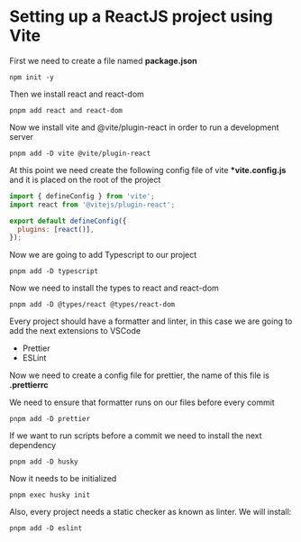 # Setting up a ReactJS project using Vite

First we need to create a file named **package.json**

```
npm init -y
```

Then we install react and react-dom

```
pnpm add react and react-dom
```

Now we install vite and @vite/plugin-react in order to run a development server

```
pnpm add -D vite @vite/plugin-react
```

At this point we need create the following config file of vite **\*vite.config.js** and it is placed on the root of the project

```js
import { defineConfig } from 'vite';
import react from '@vitejs/plugin-react';

export default defineConfig({
  plugins: [react()],
});
```

Now we are going to add Typescript to our project

```
pnpm add -D typescript
```

Now we need to install the types to react and react-dom

```
pnpm add -D @types/react @types/react-dom
```

Every project should have a formatter and linter, in this case we are going to add the next extensions to VSCode

- Prettier
- ESLint

Now we need to create a config file for prettier, the name of this file is **.prettierrc**

We need to ensure that formatter runs on our files before every commit

```
pnpm add -D prettier
```

If we want to run scripts before a commit we need to install the next dependency

```
pnpm add -D husky
```

Now it needs to be initialized

```
pnpm exec husky init
```

Also, every project needs a static checker as known as linter. We will install:

```
pnpm add -D eslint
```
